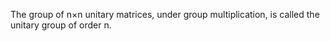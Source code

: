 The group of n×n unitary matrices, under group multiplication, is called
the unitary group of order n.
